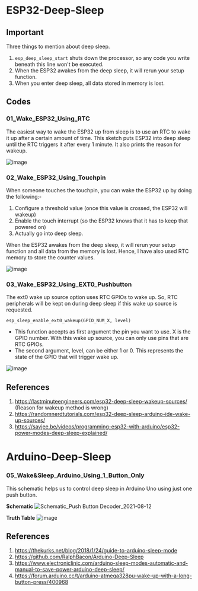 # ESP32-Deep-Sleep
## Important
Three things to mention about deep sleep.
1. `esp_deep_sleep_start` shuts down the processor, so any code you write beneath this line won't be executed.
2. When the ESP32 awakes from the deep sleep, it will rerun your setup function.
3. When you enter deep sleep, all data stored in memory is lost.

## Codes
### 01_Wake_ESP32_Using_RTC
The easiest way to wake the ESP32 up from sleep is to use an RTC to wake it up after a certain amount of time. This sketch puts ESP32 into deep sleep until the RTC triggers it after every 1 minute. It also prints the reason for wakeup.

![image](https://user-images.githubusercontent.com/61982410/124750508-2b77b380-df43-11eb-8457-4f39f62022bc.png)
### 02_Wake_ESP32_Using_Touchpin
When someone touches the touchpin, you can wake the ESP32 up by doing the following:-
1. Configure a threshold value (once this value is crossed, the ESP32 will wakeup)
2. Enable the touch interrupt (so the ESP32 knows that it has to keep that powered on)
3. Actually go into deep sleep.

When the ESP32 awakes from the deep sleep, it will rerun your setup function and all data from the memory is lost. Hence, I have also used RTC memory to store the counter values.

![image](https://user-images.githubusercontent.com/61982410/125252606-300ee400-e316-11eb-830c-c7675645fab9.png)
### 03_Wake_ESP32_Using_EXT0_Pushbutton
The ext0 wake up source option uses RTC GPIOs to wake up. So, RTC peripherals will be kept on during deep sleep if this wake up source is requested.

`esp_sleep_enable_ext0_wakeup(GPIO_NUM_X, level)`
* This function accepts as first argument the pin you want to use. X is the GPIO number. With this wake up source, you can only use pins that are RTC GPIOs.
* The second argument, level, can be either 1 or 0. This represents the state of the GPIO that will trigger wake up.

![image](https://user-images.githubusercontent.com/61982410/125676331-cfc277c4-ef18-4b90-b5bf-7edf66c4f030.png)


## References
1. https://lastminuteengineers.com/esp32-deep-sleep-wakeup-sources/ (Reason for wakeup method is wrong)
2. https://randomnerdtutorials.com/esp32-deep-sleep-arduino-ide-wake-up-sources/
3. https://savjee.be/videos/programming-esp32-with-arduino/esp32-power-modes-deep-sleep-explained/

# Arduino-Deep-Sleep
### 05_Wake&Sleep_Arduino_Using_1_Button_Only
This schematic helps us to control deep sleep in Arduino Uno using just one push button.

**Schematic**
![Schematic_Push Button Decoder_2021-08-12](https://user-images.githubusercontent.com/61982410/129197617-7c75536d-8e94-4d7a-820c-4f22325f51a7.png)

**Truth Table**
![image](https://user-images.githubusercontent.com/61982410/129198128-6f622a83-ad50-4955-8530-7cca6f286bd5.png)

## References
1. https://thekurks.net/blog/2018/1/24/guide-to-arduino-sleep-mode
2. https://github.com/RalphBacon/Arduino-Deep-Sleep
3. https://www.electroniclinic.com/arduino-sleep-modes-automatic-and-manual-to-save-power-arduino-deep-sleep/
4. https://forum.arduino.cc/t/arduino-atmega328pu-wake-up-with-a-long-button-press/400968
